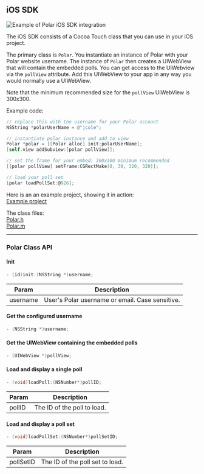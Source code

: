 ## iOS SDK

![Example of Polar iOS SDK integration](https://polar-production-web-assets.s3.amazonaws.com/api-docs/example-polar-ios-sdk.png)

The iOS SDK consists of a Cocoa Touch class that you can use in your iOS project.

The primary class is `Polar`.  You instantiate an instance of Polar with your Polar website username.  The instance of `Polar` then creates a UIWebView that will contain the embedded polls.  You can get access to the UIWebview via the `pollView` attribute.  Add this UIWebView to your app in any way you would normally use a UIWebView.  

Note that the minimum recommended size for the `pollView` UIWebView is 300x300.

Example code:

```Objective-C
// replace this with the username for your Polar account
NSString *polarUserName = @"jcole";

// instantiate polar instance and add to view
Polar *polar = [[Polar alloc] init:polarUserName];
[self.view addSubview:[polar pollView]];

// set the frame for your embed: 300x300 minimum recommended
[[polar pollView] setFrame:CGRectMake(0, 30, 320, 320)];

// load your poll set
[polar loadPollSet:@926];
```

Here is an an example project, showing it in action: <br />
[Example project](polar-ios-sdk-example)

The class files: <br />
[Polar.h](polar-ios-sdk-example/polar-ios-sdk-example/polar-ios-sdk/Polar.h) <br />
[Polar.m](polar-ios-sdk-example/polar-ios-sdk-example/polar-ios-sdk/Polar.m)

---

### Polar Class API

#### Init

```Objective-C
- (id)init:(NSString *)username;
```

Param | Description
-----|------
username | User's Polar username or email.  Case sensitive.

#### Get the configured username

```Objective-C
- (NSString *)username;
```

#### Get the UIWebView containing the embedded polls

```Objective-C
- (UIWebView *)pollView;
```

#### Load and display a single poll

```Objective-C
- (void)loadPoll:(NSNumber*)pollID;
```

Param | Description
-----|------
pollID | The ID of the poll to load.

#### Load and display a poll set

```Objective-C
- (void)loadPollSet:(NSNumber*)pollSetID;
```

Param | Description
-----|------
pollSetID | The ID of the poll set to load.
